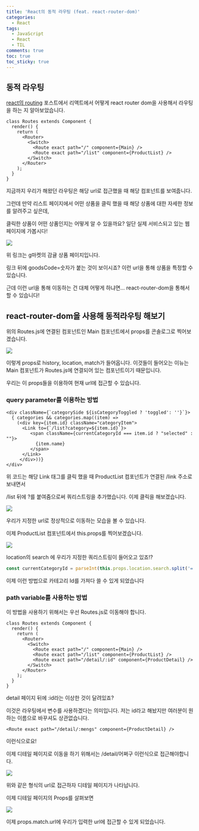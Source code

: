 ```yaml
---
title: 'React의 동적 라우팅 (feat. react-router-dom)'
categories:
  - React
tags:
  - JavaScript
  - React
  - TIL
comments: true
toc: true
toc_sticky: true
---
```


## 동적 라우팅

[react의 routing]: https://guswnl0610.github.io/react/react-router-dom/

[react의 routing] 포스트에서 리액트에서 어떻게 react router dom을 사용해서 라우팅을 하는 지 알아보았습니다.

```react
class Routes extends Component {
  render() {
    return (
      <Router>
        <Switch>
          <Route exact path="/" component={Main} />
          <Route exact path="/list" component={ProductList} />
        </Switch>
      </Router>
    );
  }
}
```

지금까지 우리가 해왔던 라우팅은 해당 url로 접근했을 때 해당 컴포넌트를 보여줍니다.

그런데 만약 리스트 페이지에서 어떤 상품을 클릭 했을 때 해당 상품에 대한 자세한 정보를 알려주고 싶은데, 

클릭한 상품이 어떤 상품인지는 어떻게 알 수 있을까요? 일단 실제 서비스되고 있는 웹페이지에 가봅시다!

![](https://user-images.githubusercontent.com/26221261/99897144-61c93100-2cda-11eb-84de-1254b88559d3.png)

위 링크는 g마켓의 감귤 상품 페이지입니다.

링크 뒤에 goodsCode=숫자가 붙는 것이 보이시죠? 이런 url을 통해 상품을 특정할 수 있습니다. 

근데 이런 url을 통해 이동하는 건 대체 어떻게 하냐면... react-router-dom을 통해서 할 수 있습니다!

## react-router-dom을 사용해 동적라우팅 해보기 

위의 Routes.js에 연결된 컴포넌트인 Main 컴포넌트에서 props를 콘솔로그로 찍어보겠습니다.

![](https://user-images.githubusercontent.com/26221261/99897147-64c42180-2cda-11eb-8eac-0f7accf3bff9.png)

이렇게 props로 history, location, match가 들어옵니다. 이것들이 들어오는 이뉴는 Main 컴포넌트가 Routes.js에 연결되어 있는 컴포넌트이기 때문입니다.

우리는 이 props들을 이용하여 현재 url에 접근할 수 있습니다.

### query parameter를 이용하는 방법

```react
<div className={`categorySide ${isCategoryToggled ? 'toggled': ''}`}>
  { categories && categories.map((item) => 
    (<div key={item.id} className="categoryItem">
      <Link to={`/list?category=${item.id}`}>
         <span className={currentCategoryId === item.id ? "selected" : ""}>
           {item.name}
         </span>
      </Link>
     </div>))}
</div>
```

위 코드는 해당 Link 태그를 클릭 했을 때 ProductList 컴포넌트가 연결된 /link 주소로 보내면서

/list 뒤에 ?를 붙여줌으로써 쿼리스트링을 추가했습니다. 이제 클릭을 해보겠습니다.

![](https://user-images.githubusercontent.com/26221261/99897276-7c4fda00-2cdb-11eb-9e26-36c6501cdd2b.png)

우리가 지정한 url로 정상적으로 이동하는 모습을 볼 수 있습니다.

이제 ProductList 컴포넌트에서 this.props를 찍어보겠습니다.

![](https://user-images.githubusercontent.com/26221261/99898402-ae196e80-2ce4-11eb-890a-521ef7234c09.png)

location의 search 에 우리가 지정한 쿼리스트링이 들어오고 있죠!?

```js
const currentCategoryId = parseInt(this.props.location.search.split('=')[1]);
```

이제 이런 방법으로 카테고리 Id를 가져다 쓸 수 있게 되었습니다 





### path variable를 사용하는 방법

이 방법을 사용하기 위해서는 우선 Routes.js로 이동해야 합니다.

```react
class Routes extends Component {
  render() {
    return (
      <Router>
        <Switch>
          <Route exact path="/" component={Main} />
          <Route exact path="/list" component={ProductList} />
          <Route exact path="/detail/:id" component={ProductDetail} />
        </Switch>
      </Router>
    );
  }
}
```

detail 페이지 뒤에 :id라는 이상한 것이 달려있죠?

이것은 라우팅에서 변수를 사용하겠다는 의미입니다. 저는 id라고 해놨지만 여러분이 원하는 이름으로 바꾸셔도 상관없습니다.

```react
<Route exact path="/detail/:mengs" component={ProductDetail} />
```

이런식으로요! 

이제 디테일 페이지로 이동을 하기 위해서는 /detail/어쩌구 이런식으로 접근해야합니다.

![](https://user-images.githubusercontent.com/26221261/99898257-6a723500-2ce3-11eb-9a36-0258f4ea1765.png)

위와 같은 형식의 url로 접근하자 디테일 페이지가 나타납니다.

이제 디테일 페이지의 Props를 살펴보면

![](https://user-images.githubusercontent.com/26221261/99898349-1ae03900-2ce4-11eb-8898-bd1233968517.png)

이제 props.match.url에 우리가 입력한 url에 접근할 수 있게 되었습니다.





